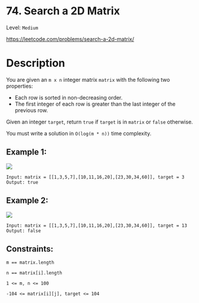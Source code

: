 # 74. Search a 2D Matrix
Level: `Medium`

https://leetcode.com/problems/search-a-2d-matrix/

# Description

You are given an `m x n` integer matrix `matrix` with the following two properties:
<ul>
<li>Each row is sorted in non-decreasing order.</li>
<li>The first integer of each row is greater than the last integer of the previous row.</li>
</ul>

Given an integer `target`, return `true` if `target` is in `matrix` or `false` otherwise.

You must write a solution in `O(log(m * n))` time complexity.


## Example 1:

<img src="https://assets.leetcode.com/uploads/2020/10/05/mat.jpg">

    Input: matrix = [[1,3,5,7],[10,11,16,20],[23,30,34,60]], target = 3
    Output: true


## Example 2:

<img src="https://assets.leetcode.com/uploads/2020/10/05/mat2.jpg">

    Input: matrix = [[1,3,5,7],[10,11,16,20],[23,30,34,60]], target = 13
    Output: false


## Constraints:

`m == matrix.length`

`n == matrix[i].length`

`1 <= m, n <= 100`

`-104 <= matrix[i][j], target <= 104`